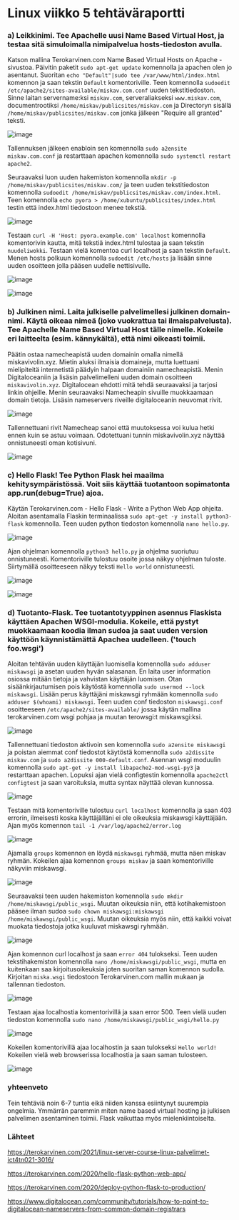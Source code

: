 # Linux viikko 5 tehtäväraportti

### a) Leikkinimi. Tee Apachelle uusi Name Based Virtual Host, ja testaa sitä simuloimalla nimipalvelua hosts-tiedoston avulla. 

Katson mallina Terokarvinen.com Name Based Virtual Hosts on Apache -sivustoa. Päivitin paketit `sudo apt-get update` komennolla ja apachen olen jo asentanut. Suoritan `echo "Default"|sudo tee /var/www/html/index.html` komennon ja saan tekstin `Default` komentoriville. Teen komennolla `sudoedit /etc/apache2/sites-available/miskav.com.conf` uuden tekstitiedoston. Sinne laitan servername:ksi `miskav.com`, serveraliakseksi `www.miskav.com`, documentrootiksi `/home/miskav/publicsites/miskav.com` ja Directoryn sisällä `/home/miskav/publicsites/miskav.com` jonka jälkeen "Require all granted" teksti.

![image](https://user-images.githubusercontent.com/78149945/134183966-5370fb5f-4109-484c-b77a-404dbc273392.png)

Tallennuksen jälkeen enabloin sen komennolla `sudo a2ensite miskav.com.conf` ja restarttaan apachen komennolla `sudo systemctl restart apache2`.

Seuraavaksi luon uuden hakemiston komennolla `mkdir -p /home/miskav/publicsites/miskav.com/` ja teen uuden tekstitiedoston komennolla `sudoedit /home/miskav/publicsites/miskav.com/index.html`. Teen komennolla `echo pyora > /home/xubuntu/publicsites/index.html` testin että index.html tiedostoon menee tekstiä. 

![image](https://user-images.githubusercontent.com/78149945/134189538-191e2367-f6bf-4430-b58e-297b2e8b865f.png)

Testaan `curl -H 'Host: pyora.example.com' localhost` komennolla komentorivin kautta, mitä tekstiä index.html tulostaa ja saan tekstin `nuudeliwokki`. Testaan vielä komentoa curl localhost ja saan tekstin `Default`. Menen hosts polkuun komennolla `sudoedit /etc/hosts` ja lisään sinne uuden osoitteen jolla pääsen uudelle nettisivulle.

![image](https://user-images.githubusercontent.com/78149945/134190969-cd5ef4da-d768-4053-9cf4-ff3c94582bf4.png)

![image](https://user-images.githubusercontent.com/78149945/134191061-3d781fa4-1408-40c2-b82c-7f973ae4007e.png)

### b) Julkinen nimi. Laita julkiselle palvelimellesi julkinen domain-nimi. Käytä oikeaa nimeä (joko vuokrattua tai ilmaispalvelusta). Tee Apachelle Name Based Virtual Host tälle nimelle. Kokeile eri laitteelta (esim. kännykältä), että nimi oikeasti toimii.

Päätin ostaa namecheapistä uuden domainin omalla nimellä miskavivolin.xyz. Mietin aluksi ilmaisia domaineja, mutta luettuani mielipiteitä internetistä päädyin halpaan domainiin namecheapistä. Menin Digitaloceaniin ja lisäsin palvelimelleni uuden domain osoitteen `miskavivolin.xyz`. Digitalocean ehdotti mitä tehdä seuraavaksi ja tarjosi linkin ohjeille. Menin seuraavaksi Namecheapin sivuille muokkaamaan domain tietoja. Lisäsin nameservers riveille digitaloceanin neuvomat rivit.

![image](https://user-images.githubusercontent.com/78149945/134464833-2f57c3fc-ba61-4efe-a365-1225a2cc95fe.png)

Tallennettuani rivit Namecheap sanoi että muutoksessa voi kulua hetki ennen kuin se astuu voimaan. Odotettuani tunnin miskavivolin.xyz näyttää onnistuneesti oman kotisivuni.

![image](https://user-images.githubusercontent.com/78149945/134474848-84246969-f7a8-4c9c-99bd-f8b517296b51.png)


### c) Hello Flask! Tee Python Flask hei maailma kehitysympäristössä. Voit siis käyttää tuotantoon sopimatonta app.run(debug=True) ajoa.

Käytän Terokarvinen.com - Hello Flask - Write a Python Web App ohjeita. Aloitan asentamalla Flaskin terminaalissa `sudo apt-get -y install python3-flask` komennolla. Teen uuden python tiedoston komennolla `nano hello.py`.

![image](https://user-images.githubusercontent.com/78149945/134471404-a07a1946-a287-4db9-bb38-62ba1affe88b.png)

Ajan ohjelman komennolla `python3 hello.py` ja ohjelma suoriutuu onnistuneesti. Komentoriville tulostuu osoite jossa näkyy ohjelman tuloste. Siirtymällä osoitteeseen näkyy teksti `Hello world` onnistuneesti.

![image](https://user-images.githubusercontent.com/78149945/134472028-d53f48df-76af-479a-9643-72ce5391b707.png)

![image](https://user-images.githubusercontent.com/78149945/134472109-ccd47dd1-c1e4-49ef-90b3-6e56ee3c6182.png)

### d) Tuotanto-Flask. Tee tuotantotyyppinen asennus Flaskista käyttäen Apachen WSGI-modulia. Kokeile, että pystyt muokkaamaan koodia ilman sudoa ja saat uuden version käyttöön käynnistämättä Apachea uudelleen. ('touch foo.wsgi')

Aloitan tehtävän uuden käyttäjän luomisella komennolla `sudo adduser miskawsgi` ja asetan uuden hyvän salasanan. En laita user information osiossa mitään tietoja ja vahvistan käyttäjän luomisen. Otan sisäänkirjautumisen pois käytöstä komennolla `sudo usermod --lock miskawsgi`. Lisään perus käyttäjäni miskawsgi ryhmään komennolla `sudo adduser $(whoami) miskawsgi`. Teen uuden conf tiedoston `miskawsgi.conf` osoitteeseen `/etc/apache2/sites-available/` jossa käytän mallina terokarvinen.com wsgi pohjaa ja muutan terowsgi:t miskawsgi:ksi.

![image](https://user-images.githubusercontent.com/78149945/134480299-09d78d4e-94d7-4e95-a110-a3f3b095feb1.png)

Tallennettuani tiedoston aktivoin sen komennolla `sudo a2ensite miskawsgi` ja poistan aiemmat conf tiedostot käytöstä komennolla `sudo a2dissite miskav.com` ja `sudo a2dissite 000-default.conf`. Asennan wsgi moduulin komennolla `sudo apt-get -y install libapache2-mod-wsgi-py3` ja restarttaan apachen. Lopuksi ajan vielä configtestin komennolla `apache2ctl configtest` ja saan varoituksia, mutta syntax näyttää olevan kunnossa.

![image](https://user-images.githubusercontent.com/78149945/134492628-0bac13e7-ec45-485b-85e9-843eefadc97c.png)

Testaan mitä komentoriville tulostuu `curl localhost` komennolla ja saan 403 errorin, ilmeisesti koska käyttäjälläni ei ole oikeuksia miskawsgi käyttäjään. Ajan myös komennon `tail -1 /var/log/apache2/error.log`

![image](https://user-images.githubusercontent.com/78149945/134493464-159fbec0-1635-4ca4-967c-23e2db5fdb0b.png)

Ajamalla `groups` komennon en löydä `miskawsgi` ryhmää, mutta näen miskav ryhmän. Kokeilen ajaa komennon `groups miskav` ja saan komentoriville näkyviin miskawsgi.

![image](https://user-images.githubusercontent.com/78149945/134494663-2094ee3c-142d-43e9-8ac0-5b41c10f49a9.png)

Seuraavaksi teen uuden hakemiston komennolla `sudo mkdir /home/miskawsgi/public_wsgi`. Muutan oikeuksia niin, että kotihakemistoon pääsee ilman sudoa `sudo chown miskawsgi:miskawsgi /home/miskawsgi/public_wsgi`. Muutan oikeuksia myös niin, että kaikki voivat muokata tiedostoja jotka kuuluvat miskawsgi ryhmään.

![image](https://user-images.githubusercontent.com/78149945/134495749-2c2d387e-fd42-4613-a582-c07874727985.png)

Ajan komennon curl localhost ja saan `error 404` tulokseksi. Teen uuden tekstihakemiston komennolla `nano /home/miskawsgi/public_wsgi`, mutta en kuitenkaan saa kirjoitusoikeuksia joten suoritan saman komennon sudolla. Kirjoitan `miska.wsgi` tiedostoon Terokarvinen.com mallin mukaan ja tallennan tiedoston.

![image](https://user-images.githubusercontent.com/78149945/134497343-c51d3f01-96b4-405b-9b3d-cd23c0fbaeed.png)

Testaan ajaa localhostia komentorivillä ja saan error 500. Teen vielä uuden tiedoston komennolla `sudo nano /home/miskawsgi/public_wsgi/hello.py`

![image](https://user-images.githubusercontent.com/78149945/134498605-9ae2729e-0026-41e4-99b3-c21f9290bc6d.png)

Kokeilen komentorivillä ajaa localhostin ja saan tulokseksi `Hello world!` Kokeilen vielä web browserissa localhostia ja saan saman tulosteen.

![image](https://user-images.githubusercontent.com/78149945/134498827-a4173274-6686-4bce-911f-0068ee85a57c.png)

### yhteenveto

Tein tehtäviä noin 6-7 tuntia eikä niiden kanssa esiintynyt suurempia ongelmia. Ymmärrän paremmin miten name based virtual hosting ja julkisen palvelimen asentaminen toimii. Flask vaikuttaa myös mielenkiintoiselta.

### Lähteet

https://terokarvinen.com/2021/linux-server-course-linux-palvelimet-ict4tn021-3016/

https://terokarvinen.com/2020/hello-flask-python-web-app/

https://terokarvinen.com/2020/deploy-python-flask-to-production/

https://www.digitalocean.com/community/tutorials/how-to-point-to-digitalocean-nameservers-from-common-domain-registrars

